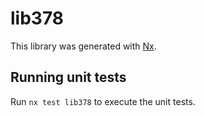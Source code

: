 # lib378

This library was generated with [Nx](https://nx.dev).

## Running unit tests

Run `nx test lib378` to execute the unit tests.
